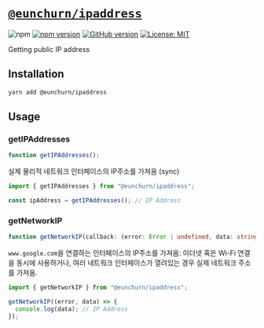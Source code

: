 # [`@eunchurn/ipaddress`](https://github.com/eunchurn/packages/packages/1490280)

![npm](https://img.shields.io/npm/dw/@eunchurn%2Fipaddress) [![npm version](https://badge.fury.io/js/@eunchurn%2Fipaddress.svg)](https://badge.fury.io/js/@eunchurn%2Fipaddress) [![GitHub version](https://badge.fury.io/gh/eunchurn%2Fpackages.svg)](https://badge.fury.io/gh/eunchurn%2Fpackages) [![License: MIT](https://img.shields.io/badge/License-MIT-yellow.svg)](https://opensource.org/licenses/MIT)

Getting public IP address

## Installation

```sh
yarn add @eunchurn/ipaddress
```

## Usage

### getIPAddresses

```ts
function getIPAddresses();
```

실제 물리적 네트워크 인터페이스의 IP주소를 가져옴 (sync)

```ts
import { getIPAddresses } from "@eunchurn/ipaddress";

const ipAddress = getIPAddresses(); // IP Address
```

### getNetworkIP

```ts
function getNetworkIP(callback: (error: Error | undefined, data: string) => void);
```

`www.google.com`을 연결하는 인터페이스의 IP주소를 가져옴: 이더넷 혹은 Wi-Fi 연결을 동시에 사용하거나, 여러 네트워크 인터페이스가 열려있는 경우 실제 네트워크 주소를 가져옴.

```ts
import { getNetworkIP } from "@eunchurn/ipaddress";

getNetworkIP((error, data) => {
  console.log(data); // IP Address
});
```
